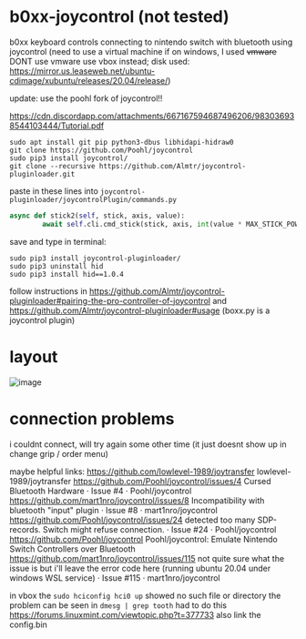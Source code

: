 # b0xx-joycontrol (not tested)
b0xx keyboard controls connecting to nintendo switch with bluetooth using joycontrol (need to use a virtual machine if on windows, I used ~~vmware~~ DONT use vmware use vbox instead; disk used: https://mirror.us.leaseweb.net/ubuntu-cdimage/xubuntu/releases/20.04/release/)

update: use the poohl fork of joycontrol!!

https://cdn.discordapp.com/attachments/667167594687496206/983036938544103444/Tutorial.pdf
```
sudo apt install git pip python3-dbus libhidapi-hidraw0
git clone https://github.com/Poohl/joycontrol
sudo pip3 install joycontrol/
git clone --recursive https://github.com/Almtr/joycontrol-pluginloader.git
```
paste in these lines into `joycontrol-pluginloader/joycontrolPlugin/commands.py`
```python
async def stick2(self, stick, axis, value):
        await self.cli.cmd_stick(stick, axis, int(value * MAX_STICK_POWER + MAX_STICK_POWER))
```
save and type in terminal:
```
sudo pip3 install joycontrol-pluginloader/
sudo pip3 uninstall hid
sudo pip3 install hid==1.0.4
```
follow instructions in https://github.com/Almtr/joycontrol-pluginloader#pairing-the-pro-controller-of-joycontrol and https://github.com/Almtr/joycontrol-pluginloader#usage
(boxx.py is a joycontrol plugin)
# layout

![image](https://cdn.discordapp.com/attachments/1108176577759559690/1118922382975963136/Untitled.png)

# connection problems
i couldnt connect, will try again some other time (it just doesnt show up in change grip / order menu)

maybe helpful links:
https://github.com/lowlevel-1989/joytransfer
lowlevel-1989/joytransfer
https://github.com/Poohl/joycontrol/issues/4
Cursed Bluetooth Hardware · Issue #4 · Poohl/joycontrol
https://github.com/mart1nro/joycontrol/issues/8
Incompatibility with bluetooth "input" plugin · Issue #8 · mart1nro/joycontrol
https://github.com/Poohl/joycontrol/issues/24
detected too many SDP-records. Switch might refuse connection. · Issue #24 · Poohl/joycontrol
https://github.com/Poohl/joycontrol
Poohl/joycontrol: Emulate Nintendo Switch Controllers over Bluetooth
https://github.com/mart1nro/joycontrol/issues/115
not quite sure what the issue is but i'll leave the error code here (running ubuntu 20.04 under windows WSL service) · Issue #115 · mart1nro/joycontrol


in vbox the `sudo hciconfig hci0 up` showed no such file or directory the problem can be seen in `dmesg | grep tooth` had to do this https://forums.linuxmint.com/viewtopic.php?t=377733 also link the config.bin
